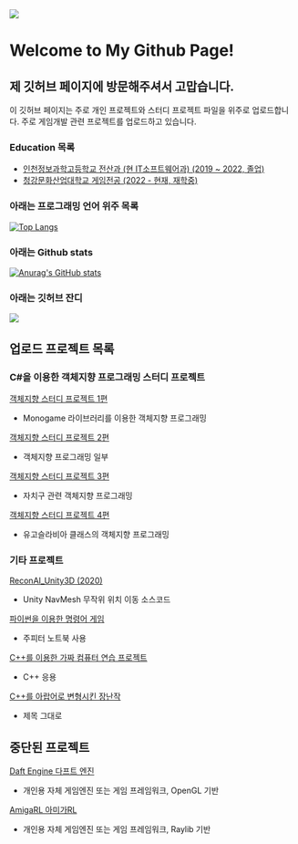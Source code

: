<img src="https://ifh.cc/g/WgKPZT.png"/>

# Welcome to My Github Page! 
## 제 깃허브 페이지에 방문해주셔서 고맙습니다.

이 깃허브 페이지는 주로 개인 프로젝트와 스터디 프로젝트 파일을 위주로 업로드합니다.
주로 게임개발 관련 프로젝트를 업로드하고 있습니다.

### Education 목록
- <a href="http://iis.icehs.kr/main.do"> 인천정보과학고등학교 전산과 (현 IT소프트웨어과) (2019 ~ 2022, 졸업) </a>
- <a href="https://www.ck.ac.kr/"> 청강문화산업대학교 게임전공 (2022 - 현재, 재학중) </a>

### 아래는 프로그래밍 언어 위주 목록

[![Top Langs](https://github-readme-stats.vercel.app/api/top-langs/?username=ApexNAM)](https://github.com/ApexNAM/github-readme-stats)


### 아래는 Github stats
[![Anurag's GitHub stats](https://github-readme-stats.vercel.app/api?username=ApexNAM)](https://github.com/ApexNAM/github-readme-stats)


### 아래는 깃허브 잔디
<img src="http://mazandi.herokuapp.com/api?handle={ApexNAM}&theme=warm"/>

## 업로드 프로젝트 목록

### C#을 이용한 객체지향 프로그래밍 스터디 프로젝트
<a href="https://github.com/ApexNAM/SeoulCybermenUnivs_OOP_Study_T_From_JaeminPark_Monogame"> 객체지향 스터디 프로젝트 1편 </a>
- Monogame 라이브러리를 이용한 객체지향 프로그래밍 

<a href="https://github.com/ApexNAM/SeoulCybermenUnivs_OOP_Study"> 객체지향 스터디 프로젝트 2편 </a>
- 객체지향 프로그래밍 일부

<a href="https://github.com/ApexNAM/SeoulCybermenUnivs_OOP_Study_CityGuCheck"> 객체지향 스터디 프로젝트 3편 </a>
- 자치구 관련 객체지향 프로그래밍 

<a href="https://github.com/ApexNAM/SeoulCybermenUnivs_OOP_Study_Yugoslavia"> 객체지향 스터디 프로젝트 4편 </a>
- 유고슬라비아 클래스의 객체지향 프로그래밍

### 기타 프로젝트

<a href="https://github.com/ApexNAM/ReconAI_Unity3D"> ReconAI_Unity3D (2020) </a> 
- Unity NavMesh 무작위 위치 이동 소스코드

<a href="https://github.com/ApexNAM/PythonCommandGame"> 파이썬을 이용한 명령어 게임 </a>
- 주피터 노트북 사용

<a href="https://github.com/ApexNAM/SangusComputerEntertainment_StudyCode_"> C++를 이용한 가짜 컴퓨터 연습 프로젝트 </a>
- C++ 응용

<a href="https://github.com/ApexNAM/Programing_Arabia"> C++를 아랍어로 변형시킨 장난작 </a>
- 제목 그대로

## 중단된 프로젝트
<a href = "https://github.com/ApexNAM/DaftEngine"> Daft Engine 다프트 엔진 </a>
- 개인용 자체 게임엔진 또는 게임 프레임워크, OpenGL 기반 

<a href = "https://github.com/ApexNAM/AmigaRL"> AmigaRL 아미가RL </a>
- 개인용 자체 게임엔진 또는 게임 프레임워크, Raylib 기반
